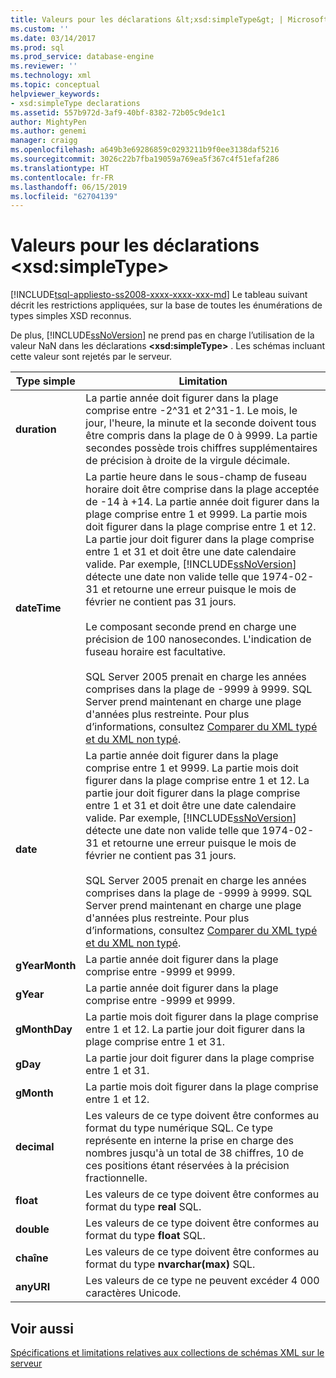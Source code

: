 ```yaml
---
title: Valeurs pour les déclarations &lt;xsd:simpleType&gt; | Microsoft Docs
ms.custom: ''
ms.date: 03/14/2017
ms.prod: sql
ms.prod_service: database-engine
ms.reviewer: ''
ms.technology: xml
ms.topic: conceptual
helpviewer_keywords:
- xsd:simpleType declarations
ms.assetid: 557b972d-3af9-40bf-8382-72b05c9de1c1
author: MightyPen
ms.author: genemi
manager: craigg
ms.openlocfilehash: a649b3e69286859c0293211b9f0ee3138daf5216
ms.sourcegitcommit: 3026c22b7fba19059a769ea5f367c4f51efaf286
ms.translationtype: HT
ms.contentlocale: fr-FR
ms.lasthandoff: 06/15/2019
ms.locfileid: "62704139"
---
```

# <a name="values-for-ltxsdsimpletypegt-declarations"></a>Valeurs pour les déclarations &lt;xsd:simpleType&gt;
[!INCLUDE[tsql-appliesto-ss2008-xxxx-xxxx-xxx-md](../../includes/tsql-appliesto-ss2008-xxxx-xxxx-xxx-md.md)]
  Le tableau suivant décrit les restrictions appliquées, sur la base de toutes les énumérations de types simples XSD reconnus.  
  
 De plus, [!INCLUDE[ssNoVersion](../../includes/ssnoversion-md.md)] ne prend pas en charge l’utilisation de la valeur NaN dans les déclarations **\<xsd:simpleType>** . Les schémas incluant cette valeur sont rejetés par le serveur.  
  
|Type simple|Limitation|  
|-----------------|----------------|  
|**duration**|La partie année doit figurer dans la plage comprise entre -2^31 et 2^31-1. Le mois, le jour, l'heure, la minute et la seconde doivent tous être compris dans la plage de 0 à 9999. La partie secondes possède trois chiffres supplémentaires de précision à droite de la virgule décimale.|  
|**dateTime**|La partie heure dans le sous-champ de fuseau horaire doit être comprise dans la plage acceptée de -14 à +14. La partie année doit figurer dans la plage comprise entre 1 et 9999. La partie mois doit figurer dans la plage comprise entre 1 et 12. La partie jour doit figurer dans la plage comprise entre 1 et 31 et doit être une date calendaire valide. Par exemple, [!INCLUDE[ssNoVersion](../../includes/ssnoversion-md.md)] détecte une date non valide telle que 1974-02-31 et retourne une erreur puisque le mois de février ne contient pas 31 jours.<br /><br /> Le composant seconde prend en charge une précision de 100 nanosecondes. L'indication de fuseau horaire est facultative.<br /><br /> SQL Server 2005 prenait en charge les années comprises dans la plage de -9999 à 9999. SQL Server prend maintenant en charge une plage d'années plus restreinte. Pour plus d’informations, consultez [Comparer du XML typé et du XML non typé](../../relational-databases/xml/compare-typed-xml-to-untyped-xml.md).|  
|**date**|La partie année doit figurer dans la plage comprise entre 1 et 9999. La partie mois doit figurer dans la plage comprise entre 1 et 12. La partie jour doit figurer dans la plage comprise entre 1 et 31 et doit être une date calendaire valide. Par exemple, [!INCLUDE[ssNoVersion](../../includes/ssnoversion-md.md)] détecte une date non valide telle que 1974-02-31 et retourne une erreur puisque le mois de février ne contient pas 31 jours.<br /><br /> SQL Server 2005 prenait en charge les années comprises dans la plage de -9999 à 9999. SQL Server prend maintenant en charge une plage d'années plus restreinte. Pour plus d’informations, consultez [Comparer du XML typé et du XML non typé](../../relational-databases/xml/compare-typed-xml-to-untyped-xml.md).|  
|**gYearMonth**|La partie année doit figurer dans la plage comprise entre -9999 et 9999.|  
|**gYear**|La partie année doit figurer dans la plage comprise entre -9999 et 9999.|  
|**gMonthDay**|La partie mois doit figurer dans la plage comprise entre 1 et 12. La partie jour doit figurer dans la plage comprise entre 1 et 31.|  
|**gDay**|La partie jour doit figurer dans la plage comprise entre 1 et 31.|  
|**gMonth**|La partie mois doit figurer dans la plage comprise entre 1 et 12.|  
|**decimal**|Les valeurs de ce type doivent être conformes au format du type numérique SQL. Ce type représente en interne la prise en charge des nombres jusqu'à un total de 38 chiffres, 10 de ces positions étant réservées à la précision fractionnelle.|  
|**float**|Les valeurs de ce type doivent être conformes au format du type **real** SQL.|  
|**double**|Les valeurs de ce type doivent être conformes au format du type **float** SQL.|  
|**chaîne**|Les valeurs de ce type doivent être conformes au format du type **nvarchar(max)** SQL.|  
|**anyURI**|Les valeurs de ce type ne peuvent excéder 4 000 caractères Unicode.|  
  
## <a name="see-also"></a>Voir aussi  
 [Spécifications et limitations relatives aux collections de schémas XML sur le serveur](../../relational-databases/xml/requirements-and-limitations-for-xml-schema-collections-on-the-server.md)  
  
  
